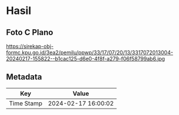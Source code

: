 # Hasil

## Foto C Plano

https://sirekap-obj-formc.kpu.go.id/3ea2/pemilu/ppwp/33/17/07/20/13/3317072013004-20240217-155822--b1cac125-d6e0-4f8f-a279-f06f58799ab6.jpg


## Metadata

| Key        | Value               |
| ---------- | ------------------- |
| Time Stamp | 2024-02-17 16:00:02 |



